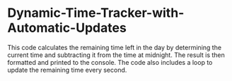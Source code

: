 # Dynamic-Time-Tracker-with-Automatic-Updates
This code calculates the remaining time left in the day by determining the current time and subtracting it from the time at midnight. The result is then formatted and printed to the console. The code also includes a loop to update the remaining time every second.
